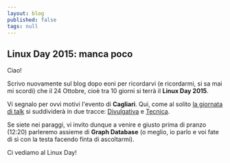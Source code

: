 ```yaml
---
layout: blog
published: false
tags: null
---
```





## Linux Day 2015: manca poco

Ciao!

Scrivo nuovamente sul blog dopo eoni per ricordarvi (e ricordarmi, si sa mai mi scordi) che il 24 Ottobre, cioè tra 10 giorni si terrà il **Linux Day 2015**.

Vi segnalo per ovvi motivi l'evento di **Cagliari**. Qui, come al solito [la giornata di talk](http://linuxday.gulch.it/node/65) si suddividerà in due tracce: [Divulgativa](http://linuxday.gulch.it/node/67 "Traccia Divulgativa") e [Tecnica](http://linuxday.gulch.it/node/68 "Traccia Tecnica").

Se siete nei paraggi, vi invito dunque a venire e giusto prima di pranzo (12:20) parleremo assieme di **Graph Database** (o meglio, io parlo e voi fate di sì con la testa facendo finta di ascoltarmi).

Ci vediamo al Linux Day!
